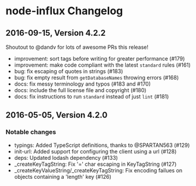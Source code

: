 # node-influx Changelog

## 2016-09-15, Version 4.2.2

Shoutout to @dandv for lots of awesome PRs this release!

* improvement: sort tags before writing for greater performance (#179)
* improvement: make code compliant with the latest `standard` rules (#161)
* bug: fix escaping of quotes in strings (#183)
* bug: fix empty result from `getDatabaseNames` throwing errors (#168)
* docs: fix messy terminology and typos (#183 and #170)
* docs: include the full license file and copyright (#180)
* docs: fix instructions to run `standard` instead of just `lint` (#181)

## 2016-05-05, Version 4.2.0

### Notable changes

* typings: Added TypeScript definitions, thanks to @SPARTAN563 (#129)
* init-url: Added support for configuring the client using a url (#128)
* deps: Updated lodash dependency (#133)
* _createKeyTagString: Fix '=' char escaping in KeyTagString (#127)
* _createKeyValueString/_createKeyTagString: Fix encoding failues on objects containing a 'length' key (#126)
